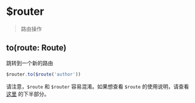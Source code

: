 # $router
> 路由操作

## to(route: Route)
跳转到一个新的路由

```javascript
$router.to($route('author'))
```

请注意，`$route` 和 `$router` 容易混淆。如果想查看 `$route` 的使用说明，请查看 [这里](/api/) 的下半部分。
